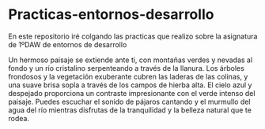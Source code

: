 # Practicas-entornos-desarrollo
En este repositorio iré colgando las practicas que realizo sobre la asignatura de 1ºDAW de entornos de desarrollo

Un hermoso paisaje se extiende ante ti, con montañas verdes y nevadas al fondo y un río cristalino serpenteando a través de 
la llanura. Los árboles frondosos y la vegetación exuberante cubren las laderas de las colinas, y una suave brisa sopla a 
través de los campos de hierba alta. El cielo azul y despejado proporciona un contraste impresionante con el verde intenso 
del paisaje. Puedes escuchar el sonido de pájaros cantando y el murmullo del agua del río mientras disfrutas de la 
tranquilidad y la belleza natural que te rodea.
